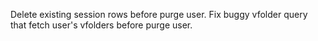 Delete existing session rows before purge user.
Fix buggy vfolder query that fetch user's vfolders before purge user.
